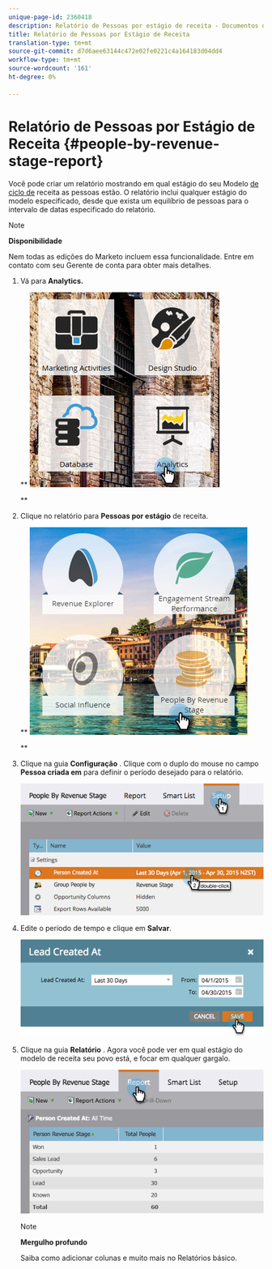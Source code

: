 ```yaml
---
unique-page-id: 2360418
description: Relatório de Pessoas por estágio de receita - Documentos do marketing - Documentação do produto
title: Relatório de Pessoas por Estágio de Receita
translation-type: tm+mt
source-git-commit: d7d6aee63144c472e02fe0221c4a164183d04dd4
workflow-type: tm+mt
source-wordcount: '161'
ht-degree: 0%

---
```



# Relatório de Pessoas por Estágio de Receita {#people-by-revenue-stage-report}

Você pode criar um relatório mostrando em qual estágio do seu Modelo [de ciclo de](http://docs.marketo.com/display/docs/revenue+cycle+models) receita as pessoas estão. O relatório inclui qualquer estágio do modelo especificado, desde que exista um equilíbrio de pessoas para o intervalo de datas especificado do relatório.

>[!NOTE]
>
>**Disponibilidade**
>
>Nem todas as edições do Marketo incluem essa funcionalidade. Entre em contato com seu Gerente de conta para obter mais detalhes.

1. Vá para **Analytics.**

   ** ![](assets/image2017-3-27-15-3a43-3a55.png)

   **

1. Clique no relatório para **Pessoas por estágio** de receita.

   ** ![](assets/image2017-3-27-15-3a46-3a27.png)

   **

1. Clique na guia **Configuração** . Clique com o duplo do mouse no campo **Pessoa criada em** para definir o período desejado para o relatório.

   ![](assets/image2017-3-28-8-3a6-3a23.png)

1. Edite o período de tempo e clique em **Salvar**.

   ![](assets/image2015-4-29-12-3a11-3a31.png)

1. Clique na guia **Relatório** . Agora você pode ver em qual estágio do modelo de receita seu povo está, e focar em qualquer gargalo.

   ![](assets/image2017-3-28-8-3a6-3a48.png)

   >[!NOTE]
   >
   >**Mergulho profundo**
   >
   >
   >Saiba como adicionar colunas e muito mais no Relatórios [](http://docs.marketo.com/display/docs/basic+reporting)básico.

